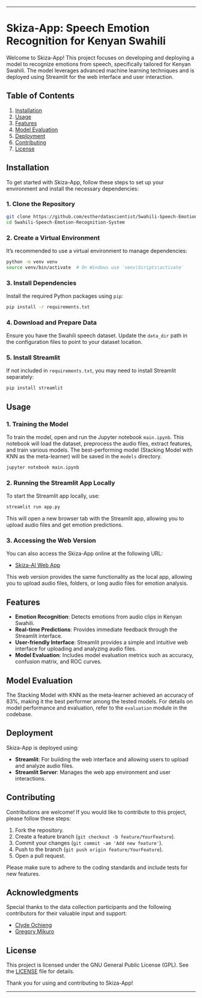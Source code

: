 ---

# Skiza-App: Speech Emotion Recognition for Kenyan Swahili

Welcome to Skiza-App! This project focuses on developing and deploying a model to recognize emotions from speech, specifically tailored for Kenyan Swahili. The model leverages advanced machine learning techniques and is deployed using Streamlit for the web interface and user interaction.

## **Table of Contents**

1. [Installation](#installation)
2. [Usage](#usage)
3. [Features](#features)
4. [Model Evaluation](#model-evaluation)
5. [Deployment](#deployment)
6. [Contributing](#contributing)
7. [License](#license)

## **Installation**

To get started with Skiza-App, follow these steps to set up your environment and install the necessary dependencies:

### **1. Clone the Repository**

```bash
git clone https://github.com/estherdatascientist/Swahili-Speech-Emotion-Recognition-System.git
cd Swahili-Speech-Emotion-Recognition-System
```

### **2. Create a Virtual Environment**

It’s recommended to use a virtual environment to manage dependencies:

```bash
python -m venv venv
source venv/bin/activate  # On Windows use `venv\Scripts\activate`
```

### **3. Install Dependencies**

Install the required Python packages using `pip`:

```bash
pip install -r requirements.txt
```

### **4. Download and Prepare Data**

Ensure you have the Swahili speech dataset. Update the `data_dir` path in the configuration files to point to your dataset location.

### **5. Install Streamlit**

If not included in `requirements.txt`, you may need to install Streamlit separately:

```bash
pip install streamlit
```

## **Usage**

### **1. Training the Model**

To train the model, open and run the Jupyter notebook `main.ipynb`. This notebook will load the dataset, preprocess the audio files, extract features, and train various models. The best-performing model (Stacking Model with KNN as the meta-learner) will be saved in the `models` directory.

```bash
jupyter notebook main.ipynb
```

### **2. Running the Streamlit App Locally**

To start the Streamlit app locally, use:

```bash
streamlit run app.py
```

This will open a new browser tab with the Streamlit app, allowing you to upload audio files and get emotion predictions.

### **3. Accessing the Web Version**

You can also access the Skiza-App online at the following URL:

- [Skiza-AI Web App](https://skiza-ai.streamlit.app)

This web version provides the same functionality as the local app, allowing you to upload audio files, folders, or long audio files for emotion analysis.

## **Features**

- **Emotion Recognition**: Detects emotions from audio clips in Kenyan Swahili.
- **Real-time Predictions**: Provides immediate feedback through the Streamlit interface.
- **User-friendly Interface**: Streamlit provides a simple and intuitive web interface for uploading and analyzing audio files.
- **Model Evaluation**: Includes model evaluation metrics such as accuracy, confusion matrix, and ROC curves.

## **Model Evaluation**

The Stacking Model with KNN as the meta-learner achieved an accuracy of 83%, making it the best performer among the tested models. For details on model performance and evaluation, refer to the `evaluation` module in the codebase.

## **Deployment**

Skiza-App is deployed using:

- **Streamlit**: For building the web interface and allowing users to upload and analyze audio files.
- **Streamlit Server**: Manages the web app environment and user interactions.

## **Contributing**

Contributions are welcome! If you would like to contribute to this project, please follow these steps:

1. Fork the repository.
2. Create a feature branch (`git checkout -b feature/YourFeature`).
3. Commit your changes (`git commit -am 'Add new feature'`).
4. Push to the branch (`git push origin feature/YourFeature`).
5. Open a pull request.

Please make sure to adhere to the coding standards and include tests for new features.

## **Acknowledgments**

Special thanks to the data collection participants and the following contributors for their valuable input and support:

- [Clyde Ochieng](https://github.com/clydeochieng)
- [Gregory Mikuro](https://github.com/gregorymikuro)


## **License**

This project is licensed under the GNU General Public License (GPL). See the [LICENSE](LICENSE) file for details.

Thank you for using and contributing to Skiza-App!

---
